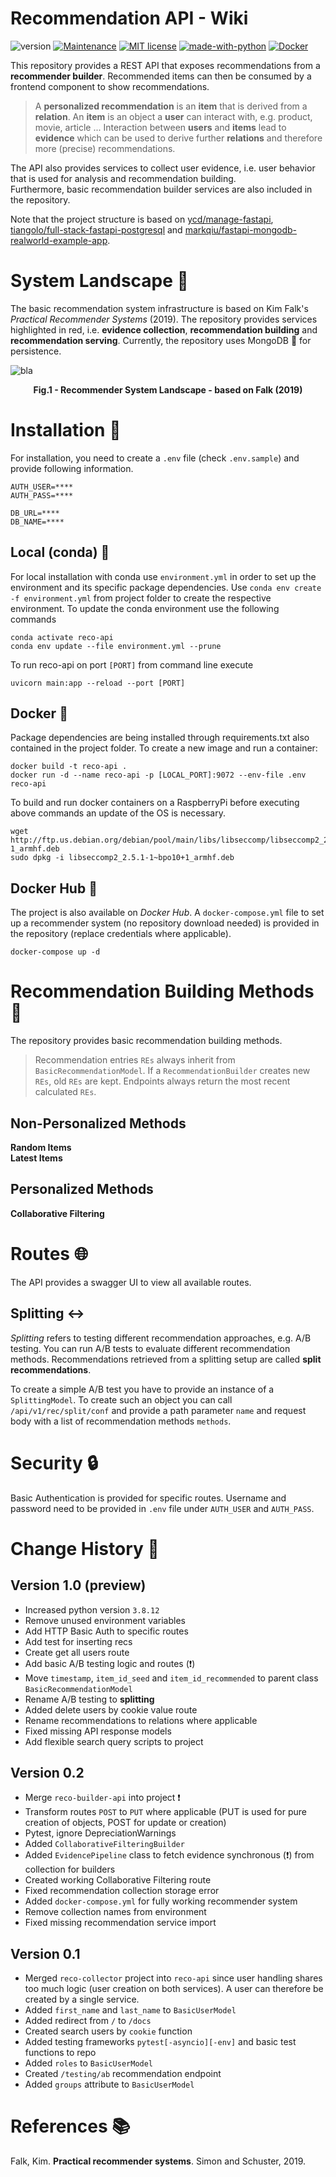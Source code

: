 # Recommendation API - Wiki

![version](https://img.shields.io/badge/version-0.2-blue)
[![Maintenance](https://img.shields.io/badge/Maintained%3F-yes-green.svg)](https://GitHub.com/Naereen/StrapDown.js/graphs/commit-activity)
[![MIT license](https://img.shields.io/badge/License-MIT-blue.svg)](https://lbesson.mit-license.org/)
[![made-with-python](https://img.shields.io/badge/Made%20with-Python-1f425f.svg)](https://www.python.org/)
[![Docker](https://badgen.net/badge/icon/docker?icon=docker&label)](https://https://docker.com/)

This repository provides a REST API that exposes recommendations from a **recommender builder**. Recommended items can
then be consumed by a frontend component to show recommendations.

> A **personalized recommendation** is an **item** that is derived from a **relation**. An **item** is an object a
> **user** can interact with, e.g. product, movie, article ... Interaction between **users** and **items** lead to
> **evidence** which can be used to derive further **relations** and therefore more (precise) recommendations.

The API also provides services to collect user evidence, i.e. user behavior that is used for analysis and recommendation
building.</br>
Furthermore, basic recommendation builder services are also included in the repository.

Note that the project structure is based on
[ycd/manage-fastapi][ycd], [tiangolo/full-stack-fastapi-postgresql][tiangolo]
and [markqiu/fastapi-mongodb-realworld-example-app][markqiu].

# System Landscape :mag_right:

The basic recommendation system infrastructure is based on Kim Falk's *Practical Recommender Systems* (2019). The
repository provides services highlighted in red, i.e. **evidence collection**, **recommendation building** and
**recommendation serving**. Currently, the repository uses MongoDB :leaves: for persistence.

![bla](https://docs.google.com/drawings/d/e/2PACX-1vS9i7dEq_v3Q5sZl99youzzXaFWZBnz5ZRjE_02TE-ZGKP8PJQ9QTFmJ8CwUBxbPMEYl1e3bXcJgZCa/pub?w=1440&h=810)
<figcaption align = "center"><b>Fig.1 - Recommender System Landscape - based on Falk (2019)</b></figcaption>

# Installation :hammer:

For installation, you need to create a `.env` file (check `.env.sample`) and provide following information.

```text
AUTH_USER=****
AUTH_PASS=****

DB_URL=****
DB_NAME=****
```

## Local (conda) :snake:

For local installation with conda use `environment.yml` in order to set up the environment and its specific package
dependencies. Use `conda env create -f environment.yml` from project folder to create the respective environment. To
update the conda environment use the following commands

```shell
conda activate reco-api
conda env update --file environment.yml --prune
```

To run reco-api on port `[PORT]` from command line execute

```shell
uvicorn main:app --reload --port [PORT]
```

## Docker :whale:

Package dependencies are being installed through requirements.txt also contained in the project folder. To create a new
image and run a container:

```shell
docker build -t reco-api .
docker run -d --name reco-api -p [LOCAL_PORT]:9072 --env-file .env reco-api
```

To build and run docker containers on a RaspberryPi before executing above commands an update of the OS is necessary.

```shell
wget http://ftp.us.debian.org/debian/pool/main/libs/libseccomp/libseccomp2_2.5.1-1_armhf.deb
sudo dpkg -i libseccomp2_2.5.1-1~bpo10+1_armhf.deb
```

## Docker Hub :whale2:

The project is also available on *Docker Hub*. A `docker-compose.yml` file to set up a recommender system (no repository
download needed) is provided in the repository (replace credentials where applicable).

```shell
docker-compose up -d
```

# Recommendation Building Methods :construction_worker:

The repository provides basic recommendation building methods.

> Recommendation entries `REs` always inherit from `BasicRecommendationModel`. If a `RecommendationBuilder` creates new
> `REs`, old `REs` are kept. Endpoints always return the most recent calculated `REs`.

## Non-Personalized Methods

**Random Items**</br>
**Latest Items**

## Personalized Methods

**Collaborative Filtering**

# Routes :globe_with_meridians:

The API provides a swagger UI to view all available routes.

## Splitting :left_right_arrow:

*Splitting* refers to testing different recommendation approaches, e.g. A/B testing. You can run A/B tests to evaluate
different recommendation methods. Recommendations retrieved from a splitting setup are called **split recommendations**.

To create a simple A/B test you have to provide an instance of a `SplittingModel`. To create such an object you can
call `/api/v1/rec/split/conf` and provide a path parameter `name` and request body with a list of recommendation
methods `methods`.

# Security :lock:

Basic Authentication is provided for specific routes. Username and password need to be provided in `.env` file
under `AUTH_USER` and `AUTH_PASS`.

# Change History :arrows_counterclockwise:

## Version 1.0 (preview)

- Increased python version `3.8.12`
- Remove unused environment variables
- Add HTTP Basic Auth to specific routes
- Add test for inserting recs
- Create get all users route
- Add basic A/B testing logic and routes (:exclamation:)
- Move `timestamp`, `item_id_seed` and `item_id_recommended` to parent class `BasicRecommendationModel`
- Rename A/B testing to **splitting**
- Added delete users by cookie value route
- Rename recommendations to relations where applicable
- Fixed missing API response models
- Add flexible search query scripts to project

## Version 0.2

- Merge `reco-builder-api` into project :exclamation:
- Transform routes `POST` to `PUT` where applicable (PUT is used for pure creation of objects, POST for update or
  creation)
- Pytest, ignore DepreciationWarnings
- Added `CollaborativeFilteringBuilder`
- Added `EvidencePipeline` class to fetch evidence synchronous (:exclamation:) from collection for builders
- Created working Collaborative Filtering route
- Fixed recommendation collection storage error
- Added `docker-compose.yml` for fully working recommender system
- Remove collection names from environment
- Fixed missing recommendation service import

## Version 0.1

- Merged `reco-collector` project into `reco-api` since user handling shares too much logic (user creation on both
  services). A user can therefore be created by a single service.
- Added `first_name` and `last_name` to `BasicUserModel`
- Added redirect from `/` to `/docs`
- Created search users by `cookie` function
- Added testing frameworks `pytest[-asyncio][-env]` and basic test functions to repo
- Added `roles` to `BasicUserModel`
- Created `/testing/ab` recommendation endpoint
- Added `groups` attribute to `BasicUserModel`

# References :books:

Falk, Kim. **Practical recommender systems**. Simon and Schuster, 2019.

[markqiu]: https://github.com/markqiu/fastapi-mongodb-realworld-example-app/tree/master/tests

[tiangolo]: https://github.com/tiangolo/full-stack-fastapi-postgresql/tree/master/%7B%7Bcookiecutter.project_slug%7D%7D/backend/app/app

[ycd]: https://github.com/ycd/manage-fastapi

